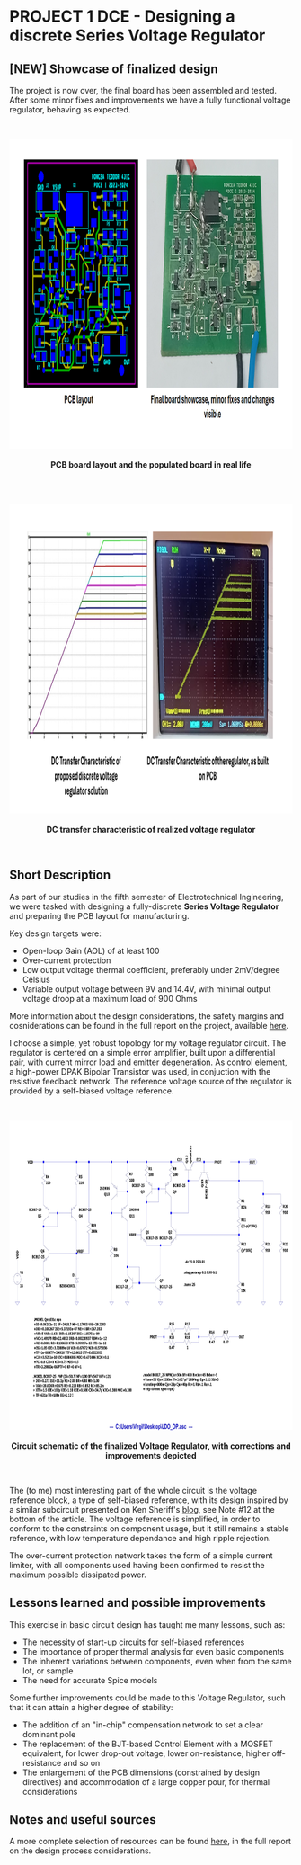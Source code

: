 # PROJECT 1 DCE - Designing a discrete Series Voltage Regulator
## [NEW] Showcase of finalized design 
The project is now over, the final board has been assembled and tested. After some minor fixes and improvements we have a fully functional voltage regulator, behaving as expected.

<br>
  <p align="center">
    <img height = "550" src = "BOARD_SHOWCASE.png">
    <br>
    <br>
    <a><b>PCB board layout and the populated board in real life</b></a>
</p>
<br>

<br>
  <p align="center">
    <img height = "550" src = "BOARD_DC_CHARACTERISTIC.png">
    <br>
    <br>
    <a><b>DC transfer characteristic of realized voltage regulator</b></a>
</p>
<br>

## Short Description
As part of our studies in the fifth semester of Electrotechnical Ingineering, we were tasked with designing a fully-discrete **Series Voltage Regulator** and preparing the PCB layout for manufacturing.

Key design targets were:
- Open-loop Gain (AOL) of at least 100
- Over-current protection
- Low output voltage thermal coefficient, preferably under 2mV/degree Celsius
- Variable output voltage between 9V and 14.4V, with minimal output voltage droop at a maximum load of 900 Ohms

More information about the design considerations, the safety margins and cosniderations can be found in the full report on the project, available <a href="https://github.com/Riggstadt/PROIECT_1_ETTI/blob/main/DOCUMENTATION/DOCUMENTATIE_P1_SERS_N18_RONCEA_TEODOR_VIRGIL_431C.pdf">here</a>.

I choose a simple, yet robust topology for my voltage regulator circuit. The regulator is centered on a simple error amplifier, built upon a differential pair, with current mirror load and emitter degeneration. As control element, a high-power DPAK Bipolar Transistor was used, in conjuction with the resistive feedback network. The reference voltage source of the regulator is provided by a self-biased voltage reference.

<br>
  <p align="center">
    <img height = "550" src = "SIMULATIONS/LDO_OP.jpg">
    <br>
    <br>
    <a><b>Circuit schematic of the finalized Voltage Regulator, with corrections and improvements depicted</b></a>
</p>
<br>


The (to me) most interesting part of the whole circuit is the voltage reference block, a type of self-biased reference, with its design inspired by a similar subcircuit presented on Ken Sheriff's <a href="https://www.righto.com/2020/09/how-to-multiply-currents-inside.html">blog</a>, see Note #12 at the bottom of the article. The voltage reference is simplified, in order to conform to the constraints on component usage, but it still remains a stable reference, with low temperature dependance and high ripple rejection.

The over-current protection network takes the form of a simple current limiter, with all components used having been confirmed to resist the maximum possible dissipated power.

## Lessons learned and possible improvements
This exercise in basic circuit design has taught me many lessons, such as:
- The necessity of start-up circuits for self-biased references
- The importance of proper thermal analysis for even basic components
- The inherent variations between components, even when from the same lot, or sample
- The need for accurate Spice models

Some further improvements could be made to this Voltage Regulator, such that it can attain a higher degree of stability:
- The addition of an "in-chip" compensation network to set a clear dominant pole
- The replacement of the BJT-based Control Element with a MOSFET equivalent, for lower drop-out voltage, lower on-resistance, higher off-resistance and so on
- The enlargement of the PCB dimensions (constrained by design directives) and accommodation of a large copper pour, for thermal considerations

## Notes and useful sources
A more complete selection of resources can be found  <a href="https://github.com/Riggstadt/PROIECT_1_ETTI/blob/main/DOCUMENTATION/DOCUMENTATIE_P1_SERS_N18_RONCEA_TEODOR_VIRGIL_431C.pdf">here</a>, in the full report on the design process considerations.
